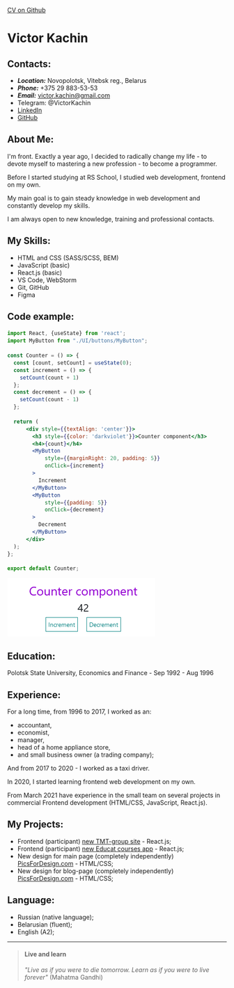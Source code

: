 [CV on Github](https://victorkachin.github.io/rsschool-cv/cv)
# Victor Kachin
## Contacts:
* ___Location:___ Novopolotsk, Vitebsk reg., Belarus
* ___Phone:___ +375 29 883-53-53
* ___Email:___ victor.kachin@gmail.com 
* Telegram: @VictorKachin
* [LinkedIn](https://www.linkedin.com/in/victor-kachin/)
* [GitHub](https://github.com/VictorKachin)

## About Me: 

I'm front. Exactly a year ago, I decided to radically change my life - to devote myself to mastering a new profession - to become a programmer.

Before I started studying at RS School, I studied web development, frontend on my own.

My main goal is to gain steady knowledge in web development and constantly develop my skills.

I am always open to new knowledge, training and professional contacts.

## My Skills:

* HTML and CSS (SASS/SCSS, BEM)
* JavaScript (basic)
* React.js (basic)
* VS Code, WebStorm
* Git, GitHub
* Figma

## Code example:
```jsx
import React, {useState} from 'react';
import MyButton from "./UI/buttons/MyButton";

const Counter = () => {
  const [count, setCount] = useState(0);
  const increment = () => {
    setCount(count + 1)
  };
  const decrement = () => {
    setCount(count - 1)
  };

  return (
      <div style={{textAlign: 'center'}}>
        <h3 style={{color: 'darkviolet'}}>Counter component</h3>
        <h4>{count}</h4>
        <MyButton
            style={{marginRight: 20, padding: 5}}
            onClick={increment}
        >
          Increment
        </MyButton>
        <MyButton
            style={{padding: 5}}
            onClick={decrement}
        >
          Decrement
        </MyButton>
      </div>
  );
};

export default Counter;
```
![Counter](assets/img/counter_react.png "React component example")

## Education:
Polotsk State University, Economics and Finance - Sep 1992 - Aug 1996

## Experience:

For a long time, from 1996 to 2017, I worked as an:
* accountant, 
* economist, 
* manager, 
* head of a home appliance store,
* and small business owner (a trading company);

And from 2017 to 2020 - I worked as a taxi driver.

In 2020, I started learning frontend web development on my own.

From March 2021 have experience in the small team on several projects in commercial Frontend development (HTML/CSS, JavaScript, React.js).

## My Projects:
* Frontend (participant) [new TMT-group site](https://dev.tmtgroup.cz/) - React.js;
* Frontend (participant) [new Educat courses app](https://educat.courses/) - React.js;
* New design for main page (completely independently) [PicsForDesign.com](https://github.com/VictorKachin/pfd-mainpage) - HTML/CSS;
* New design for blog-page (completely independently) [PicsForDesign.com](https://github.com/VictorKachin/pfd-blog) - HTML/CSS;


## Language:
* Russian (native language); 
* Belarusian (fluent);
* English (A2);

***

> #### Live and learn
> _"Live as if you were to die tomorrow. Learn as if you were to live forever"_ (Mahatma Gandhi)
